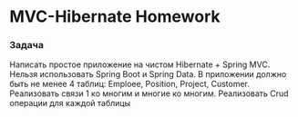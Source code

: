 # MVC-Hibernate Homework

### Задача
Написать простое приложение на чистом Hibernate + Spring MVC. Нельзя использовать Spring Boot и Spring Data. В приложении должно быть не менее 4 таблиц: Emploee, Position, Project, Customer. 
Реализовать связи 1 ко многим и многие ко многим. Реализовать Crud операции для каждой таблицы
